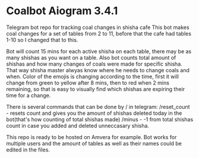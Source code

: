 # Coalbot Aiogram 3.4.1
Telegram bot repo for tracking coal changes in shisha cafe
This bot makes coal changes for a set of tables from 2 to 11, before that the cafe had tables 1-10 so I changed that to this.

Bot will count 15 mins for each active shisha on each table, there may be as many shishas as you want on a table. 
Also bot counts total amount of shishas and how many changes of coals were made for specific shisha. That way shisha master alwyas know where he needs to change coals and when.
Color of the emojis is changing according to the time, first it will change from green to yellow after 8 mins, then to red when 2 mins remaining, so that is easy to visually find which shishas are expiring their time for a change. 

There is several commands that can be done by / in telegram:
/reset_count - resets count and gives you the amount of shishas deleted today in the bot(that's how counting of total shishas made)
/minus - -1 from total shishas count in case you added and deleted unneccasary shisha.


This repo is ready to be hosted on Amvera for example. 
Bot works for multiple users and the amount of tables as well as their names could be edited in the files. 
